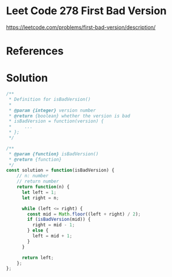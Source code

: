 # Leet Code 278 First Bad Version

https://leetcode.com/problems/first-bad-version/description/
# References

# Solution

```javascript
/**
 * Definition for isBadVersion()
 *
 * @param {integer} version number
 * @return {boolean} whether the version is bad
 * isBadVersion = function(version) {
 *     ...
 * };
 */

/**
 * @param {function} isBadVersion()
 * @return {function}
 */
const solution = function(isBadVersion) {
    // n: number
    // return number
    return function(n) {
      let left = 1;
      let right = n;

      while (left <= right) {
        const mid = Math.floor((left + right) / 2);
        if (isBadVersion(mid)) {
          right = mid - 1;
        } else {
          left = mid + 1;
        }
      }

      return left;
    };
};
```
